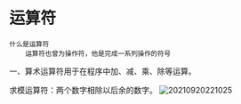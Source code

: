 # 运算符

```
什么是运算符
    运算符也曾为操作符，他是完成一系列操作的符号
```

一、算术运算符用于在程序中加、减、乘、除等运算。

求模运算符：两个数字相除以后余的数字。
 ![20210920221025](https://i.loli.net/2021/09/20/ZV1DmsXbHlyU2Ep.png)

 